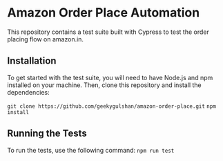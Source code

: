 # Amazon Order Place Automation
This repository contains a test suite built with Cypress to test the order placing flow on amazon.in.

## Installation
To get started with the test suite, you will need to have Node.js and npm installed on your machine. Then, clone this repository and install the dependencies:

`git clone https://github.com/geekygulshan/amazon-order-place.git`
`npm install`

## Running the Tests
To run the tests, use the following command:
`npm run test`
